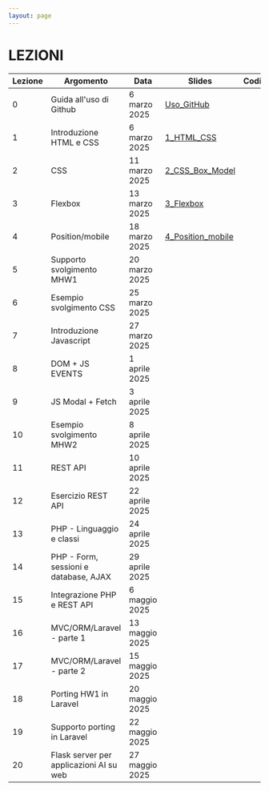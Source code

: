 ```yaml
---
layout: page
---
```


# LEZIONI

| Lezione | Argomento                                    | Data                | Slides | Codice |
|---------|----------------------------------------------|----------------------|--------|--------|
| 0       | Guida all'uso di Github                      | 6 marzo 2025         | [Uso_GitHub](https://studentiunict-my.sharepoint.com/:b:/g/personal/simone_palazzo_unict_it/Ea4MkN3rGrRFnfImnw2p8VMByI0qejervGa_A3fJni03ZQ?e=2mqAIF)       |        |
| 1       | Introduzione HTML e CSS                      | 6 marzo 2025         | [1_HTML_CSS](https://drive.google.com/file/d/12wBHa6kBx7QZq_IP4fgD5pXTrGngScko/view?usp=sharing)       |        |
| 2       | CSS                                          | 11 marzo 2025        | [2_CSS_Box_Model](https://drive.google.com/file/d/10q3vg1TOWWIkmpNv4t235p8FpRgByfwc/view?usp=sharing)       |        |
| 3       | Flexbox                                      | 13 marzo 2025        | [3_Flexbox](https://drive.google.com/file/d/1GtLPUZl2Xc7_m77AB2KVpnfuvvDKM1vi/view?usp=sharing)       |        |
| 4       | Position/mobile                              | 18 marzo 2025        | [4_Position_mobile](https://drive.google.com/file/d/1JC9WtRfH8O3b9SlhRN5edhjm9WReu8DP/view?usp=sharing)      |        |
| 5       | Supporto svolgimento MHW1                    | 20 marzo 2025        |        |        |
| 6       | Esempio svolgimento CSS                      | 25 marzo 2025        |        |        |
| 7       | Introduzione Javascript                      | 27 marzo 2025        |        |        |
| 8       | DOM + JS EVENTS                              | 1 aprile 2025        |        |        |
| 9       | JS Modal + Fetch                             | 3 aprile 2025        |        |        |
| 10      | Esempio svolgimento MHW2                     | 8 aprile 2025        |        |        |
| 11      | REST API                                     | 10 aprile 2025       |        |        |
| 12      | Esercizio REST API                           | 22 aprile 2025       |        |        |
| 13      | PHP - Linguaggio e classi                    | 24 aprile 2025       |        |        |
| 14      | PHP - Form, sessioni e database, AJAX        | 29 aprile 2025       |        |        |
| 15      | Integrazione PHP e REST API                  | 6 maggio 2025        |        |        |
| 16      | MVC/ORM/Laravel - parte 1                    | 13 maggio 2025       |        |        |
| 17      | MVC/ORM/Laravel - parte 2                    | 15 maggio 2025       |        |        |
| 18      | Porting HW1 in Laravel                       | 20 maggio 2025       |        |        |
| 19      | Supporto porting in Laravel                  | 22 maggio 2025       |        |        |
| 20      | Flask server per applicazioni AI su web      | 27 maggio 2025       |        |        |
